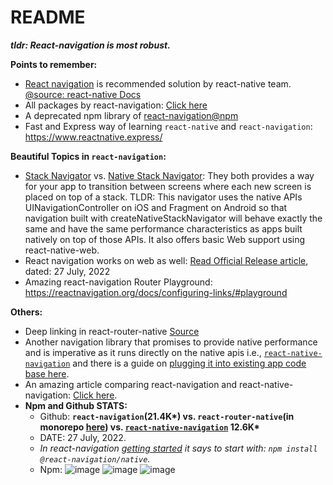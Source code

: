 # README

***tldr: React-navigation is most robust.***

**Points to remember:**
- [React navigation](https://github.com/react-navigation/react-navigation) is recommended solution by react-native team. [@source: react-native Docs](https://reactnative.dev/docs/navigation)
- All packages by react-navigation: [Click here](https://github.com/react-navigation/react-navigation/tree/main/packages)
- A deprecated npm library of [react-navigation@npm](https://www.npmjs.com/package/react-navigation)
- Fast and Express way of learning `react-native` and `react-navigation`: https://www.reactnative.express/

**Beautiful Topics in `react-navigation`:**
- [Stack Navigator](https://reactnavigation.org/docs/stack-navigator/) vs. [Native Stack Navigator](https://reactnavigation.org/docs/native-stack-navigator): They both provides a way for your app to transition between screens where each new screen is placed on top of a stack. TLDR: This navigator uses the native APIs UINavigationController on iOS and Fragment on Android so that navigation built with createNativeStackNavigator will behave exactly the same and have the same performance characteristics as apps built natively on top of those APIs. It also offers basic Web support using react-native-web.
- React navigation works on web as well: [Read Official Release article](https://reactnavigation.org/blog/2020/05/16/web-support/), dated: 27 July, 2022
- Amazing react-navigation Router Playground: https://reactnavigation.org/docs/configuring-links/#playground

**Others:**
- Deep linking in react-router-native [Source](https://v5.reactrouter.com/native/api/DeepLinking)
- Another navigation library that promises to provide native performance and is imperative as it runs directly on the native apis i.e., [`react-native-navigation`](https://github.com/wix/react-native-navigation) and there is a guide on [plugging it into existing app code base here](https://wix.github.io/react-native-navigation/docs/installing/#installing-with-npx-rnn-link).
- An amazing article comparing react-navigation and react-native-navigation: [Click here](https://blog.logrocket.com/react-navigation-vs-react-native-navigation/).
- **Npm and Github STATS:**
  - Github: **`react-navigation`(21.4K\*) vs. `react-router-native`(in monorepo [here](https://github.com/remix-run/react-router)) vs. [`react-native-navigation`](https://github.com/wix/react-native-navigation) 12.6K\***
  - DATE: 27 July, 2022.
  - *In react-navigation [getting started](https://reactnavigation.org/docs/getting-started/) it says to start with: `npm install @react-navigation/native`.*
  - Npm: 
  ![image](https://user-images.githubusercontent.com/31458531/181168170-35b2636b-845d-44cd-b9b1-04a7817fb2db.png)
  ![image](https://user-images.githubusercontent.com/31458531/181168015-c48a61dc-4d63-4738-b01f-f44d7f1e44bf.png)
  ![image](https://user-images.githubusercontent.com/31458531/181172066-4be9a941-7942-4330-a309-e0e5101e97c8.png)

